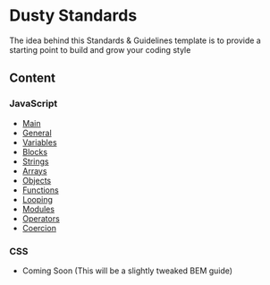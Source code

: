 # Dusty Standards

The idea behind this Standards & Guidelines template is to provide a starting point to build and grow your coding style

## Content

### JavaScript

- [Main](https://github.com/dhershman1/dusty-standards/blob/master/JavaScript)
- [General](https://github.com/dhershman1/dusty-standards/blob/master/JavaScript/general.md)
- [Variables](https://github.com/dhershman1/dusty-standards/blob/master/JavaScript/variables.md)
- [Blocks](https://github.com/dhershman1/dusty-standards/blob/master/JavaScript/blocks.md)
- [Strings](https://github.com/dhershman1/dusty-standards/blob/master/JavaScript/strings.md)
- [Arrays](https://github.com/dhershman1/dusty-standards/blob/master/JavaScript/arrays.md)
- [Objects](https://github.com/dhershman1/dusty-standards/blob/master/JavaScript/objects.md)
- [Functions](https://github.com/dhershman1/dusty-standards/blob/master/JavaScript/functions.md)
- [Looping](https://github.com/dhershman1/dusty-standards/blob/master/JavaScript/looping.md)
- [Modules](https://github.com/dhershman1/dusty-standards/blob/master/JavaScript/modules.md)
- [Operators](https://github.com/dhershman1/dusty-standards/blob/master/JavaScript/operators.md)
- [Coercion](https://github.com/dhershman1/dusty-standards/blob/master/JavaScript/coercion.md)

### CSS

- Coming Soon (This will be a slightly tweaked BEM guide)
